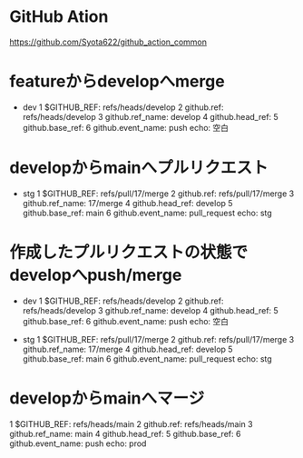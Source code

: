 # GitHub Ation
https://github.com/Syota622/github_action_common

# featureからdevelopへmerge
- dev
1 $GITHUB_REF: refs/heads/develop
2 github.ref: refs/heads/develop
3 github.ref_name: develop
4 github.head_ref:
5 github.base_ref:
6 github.event_name: push
echo: 空白

# developからmainへプルリクエスト
- stg
1 $GITHUB_REF: refs/pull/17/merge
2 github.ref: refs/pull/17/merge
3 github.ref_name: 17/merge
4 github.head_ref: develop
5 github.base_ref: main
6 github.event_name: pull_request
echo: stg

# 作成したプルリクエストの状態でdevelopへpush/merge
- dev
1 $GITHUB_REF: refs/heads/develop
2 github.ref: refs/heads/develop
3 github.ref_name: develop
4 github.head_ref:
5 github.base_ref:
6 github.event_name: push
echo: 空白

- stg
1 $GITHUB_REF: refs/pull/17/merge
2 github.ref: refs/pull/17/merge
3 github.ref_name: 17/merge
4 github.head_ref: develop
5 github.base_ref: main
6 github.event_name: pull_request
echo: stg

# developからmainへマージ
1 $GITHUB_REF: refs/heads/main
2 github.ref: refs/heads/main
3 github.ref_name: main
4 github.head_ref:
5 github.base_ref:
6 github.event_name: push
echo: prod
